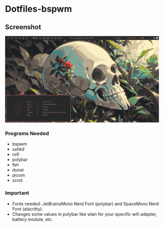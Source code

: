 # Dotfiles-bspwm

## Screenshot
![img](https://raw.githubusercontent.com/Peyrzival/dotfiles-bspwm/master/screenshots/2024-01-24-224217_1366x768_scrot.png)

### Programs Needed
* bspwm
* sxhkd 
* rofi
* polybar
* feh 
* dunst
* picom 
* scrot 

### Important
* Fonts needed: JetBrainsMono Nerd Font (polybar) and SpaceMono Nerd Font (alacritty).
* Changes some values in polybar like wlan for your specific wifi adapter, battery module, etc.

